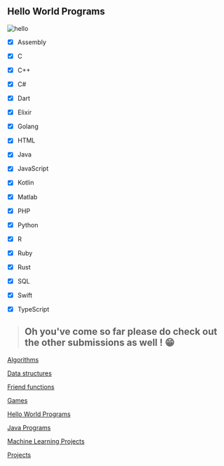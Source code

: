 ## Hello World Programs
![hello](https://i.imgur.com/K0HTz3o.png)

- [x] Assembly
- [x] C
- [x] C++
- [x] C#
- [x] Dart
- [x] Elixir
- [x] Golang
- [x] HTML
- [x] Java
- [x] JavaScript
- [x] Kotlin
- [x] Matlab
- [x] PHP
- [x] Python                                                                 
- [x] R
- [x] Ruby
- [x] Rust
- [x] SQL
- [x] Swift
- [X] TypeScript

 
> ## Oh you've come so far please do check out the other submissions as well ! 😁
[Algorithms](https://github.com/Glitchy-prog/Contribute-to-HacktoberFest2020/tree/main/Algorithms)

[Data structures](https://github.com/Glitchy-prog/Contribute-to-HacktoberFest2020/tree/main/Data%20Structure)

[Friend functions](https://github.com/Glitchy-prog/Contribute-to-HacktoberFest2020/tree/main/Friend%20Function)

[Games](https://github.com/Glitchy-prog/Contribute-to-HacktoberFest2020/tree/main/Games)

[Hello World Programs](https://github.com/Glitchy-prog/Contribute-to-HacktoberFest2020/tree/main/Hello%20World%20Programs)

[Java Programs](https://github.com/Glitchy-prog/Contribute-to-HacktoberFest2020/tree/main/Java%20programs)

[Machine Learning Projects](https://github.com/Glitchy-prog/Contribute-to-HacktoberFest2020/tree/main/Machine%20Learning%20Projects)

[Projects](https://github.com/Glitchy-prog/Contribute-to-HacktoberFest2020/tree/main/Projects)
